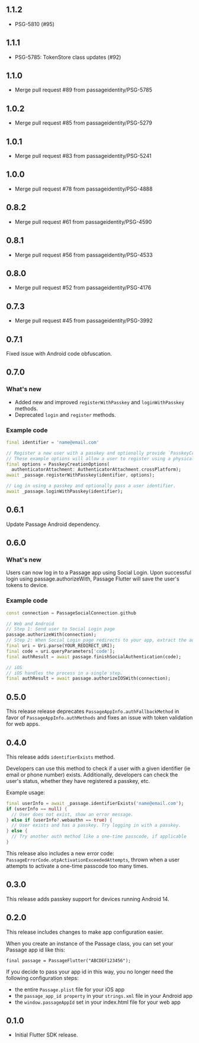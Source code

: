## 1.1.2

* PSG-5810 (#95)

## 1.1.1

* PSG-5785: TokenStore class updates (#92)

## 1.1.0

* Merge pull request #89 from passageidentity/PSG-5785

## 1.0.2

* Merge pull request #85 from passageidentity/PSG-5279

## 1.0.1

* Merge pull request #83 from passageidentity/PSG-5241

## 1.0.0

* Merge pull request #78 from passageidentity/PSG-4888

## 0.8.2

* Merge pull request #61 from passageidentity/PSG-4590

## 0.8.1

* Merge pull request #56 from passageidentity/PSG-4533

## 0.8.0

* Merge pull request #52 from passageidentity/PSG-4176

## 0.7.3

* Merge pull request #45 from passageidentity/PSG-3992

## 0.7.1

Fixed issue with Android code obfuscation.

## 0.7.0

### What's new

* Added new and improved `registerWithPasskey` and `loginWithPasskey` methods.
* Deprecated `login` and `register` methods.

### Example code
```dart
final identifier = 'name@email.com'

// Register a new user with a passkey and optionally provide `PasskeyCreationOptions`.
// These example options will allow a user to register using a physical security key.
final options = PasskeyCreationOptions(
  authenticatorAttachment: AuthenticatorAttachment.crossPlatform);
await _passage.registerWithPasskey(identifier, options);

// Log in using a passkey and optionally pass a user identifier.
await _passage.loginWithPasskey(identifier);
```

## 0.6.1

Update Passage Android dependency.

## 0.6.0

### What's new

Users can now log in to a Passage app using Social Login.
Upon successful login using passage.authorizeWith, Passage Flutter will save the user's tokens to device.

### Example code
```dart
const connection = PassageSocialConnection.github

// Web and Android
// Step 1: Send user to Social Login page
passage.authorizeWith(connection);
// Step 2: When Social Login page redirects to your app, extract the auth code to finish login
final uri = Uri.parse(YOUR_REDIRECT_URI);
final code = uri.queryParameters['code'];
final authResult = await passage.finishSocialAuthentication(code);

// iOS
// iOS handles the process in a single step.
final authResult = await passage.authorizeIOSWith(connection);
```


## 0.5.0

This release release deprecates `PassageAppInfo.authFallbackMethod` in favor of `PassageAppInfo.authMethods` and fixes an issue with token validation for web apps.

## 0.4.0

This release adds `identifierExists` method.

Developers can use this method to check if a user with a given identifier (ie email or phone number) exists. Additionally, developers can check the user's status, whether they have registered a passkey, etc.

Example usage:
```dart
final userInfo = await _passage.identifierExists('name@email.com');
if (userInfo == null) {
  // User does not exist, show an error message.
} else if (userInfo?.webauthn == true) {
  // User exists and has a passkey. Try logging in with a passkey.
} else {
  // Try another auth method like a one-time passcode, if applicable
}
```

This release also includes a new error code: `PassageErrorCode.otpActivationExceededAttempts`, thrown when a user attempts to activate a one-time passcode too many times.


## 0.3.0

This release adds passkey support for devices running Android 14.

## 0.2.0

This release includes changes to make app configuration easier.

When you create an instance of the Passage class, you can set your Passage app id like this:

```
final passage = PassageFlutter("ABCDEF123456");
```

If you decide to pass your app id in this way, you no longer need the following configuration steps:
* the entire `Passage.plist` file for your iOS app
* the `passage_app_id property` in your `strings.xml` file in your Android app
* the `window.passageAppId` set in your index.html file for your web app


## 0.1.0

* Initial Flutter SDK release.
